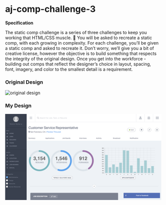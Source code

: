 # aj-comp-challenge-3

**Specification**

The static comp challenge is a series of three challenges to keep you working that HTML/CSS muscle. :muscle: You will be asked to recreate a static comp, with each growing in complexity. For each challenge, you’ll be given a static comp and asked to recreate it. Don’t worry, we’ll give you a bit of creative license, however the objective is to build something that respects the integrity of the original design. Once you get into the workforce - building out comps that reflect the designer’s choice in layout, spacing, font, imagery, and color to the smallest detail is a requirement.

### Original Design
![original design](http://frontend.turing.io/assets/images/static-comp-challenge-3.jpg)

### My Design

![original design](./assets/images/aj-static-comp.png)